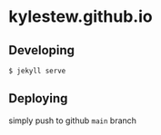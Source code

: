 # kylestew.github.io

## Developing

    $ jekyll serve

## Deploying

simply push to github `main` branch
